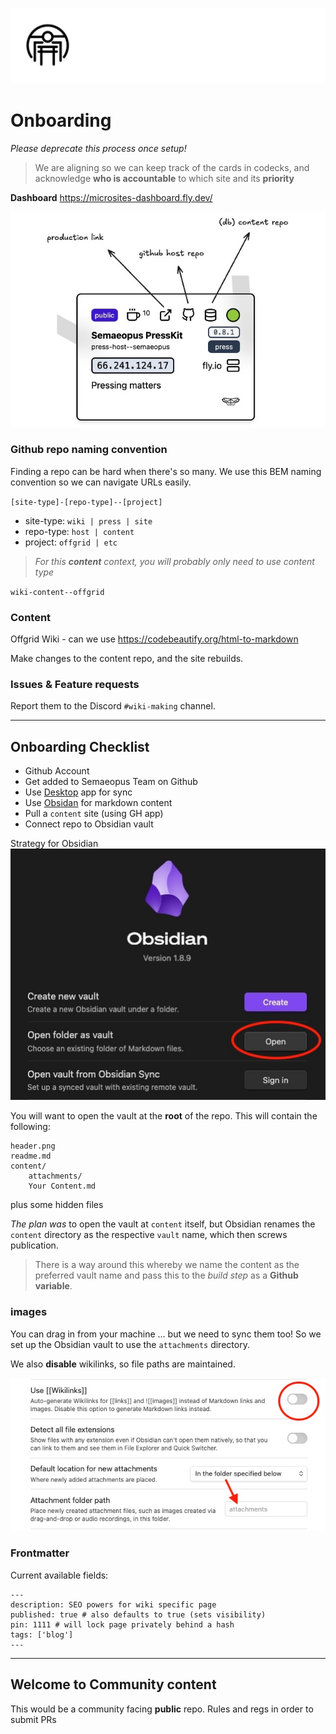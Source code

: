 ![Arcetypal Repo](static/archetypal-heading.jpg)

# Onboarding

_Please deprecate this process once setup!_

> We are aligning so we can keep track of the cards in codecks, and acknowledge **who is accountable** to which site and its **priority**

**Dashboard**
https://microsites-dashboard.fly.dev/

![](static/microsite-thumb-nfo.jpg)

### Github repo naming convention

Finding a repo can be hard when there's so many. We use this BEM naming convention so we can navigate URLs easily.

`[site-type]-[repo-type]--[project]`

- site-type: `wiki | press | site`
- repo-type: `host | content`
- project: `offgrid | etc`

> _For this **content** context, you will probably only need to use content type_

`wiki-content--offgrid`

### Content

Offgrid Wiki - can we use https://codebeautify.org/html-to-markdown

Make changes to the content repo, and the site rebuilds.

### Issues & Feature requests

Report them to the Discord `#wiki-making` channel.

---

## Onboarding Checklist

- Github Account
- Get added to Semaeopus Team on Github
- Use [Desktop](https://desktop.github.com/download/) app for sync
- Use [Obsidan](https://obsidian.md/) for markdown content
- Pull a `content` site (using GH app)
- Connect repo to Obsidian vault

Strategy for Obsidian
![](static/obsid-nfo.jpg)

You will want to open the vault at the **root** of the repo.
This will contain the following:

```
header.png
readme.md
content/
	attachments/
	Your Content.md
```

plus some hidden files

_The plan was_ to open the vault at `content` itself, but Obsidian renames the `content` directory as the respective `vault` name, which then screws publication.

> There is a way around this whereby we name the content as the preferred vault name and pass this to the _build step_ as a **Github variable**.

### images

You can drag in from your machine ... but we need to sync them too!
So we set up the Obsidian vault to use the `attachments` directory.

We also **disable** wikilinks, so file paths are maintained.

![](static/settings.jpg)

### Frontmatter

Current available fields:

```
---
description: SEO powers for wiki specific page
published: true # also defaults to true (sets visibility)
pin: 1111 # will lock page privately behind a hash
tags: ['blog']
---
```

---

## Welcome to Community content

This would be a community facing **public** repo.
Rules and regs in order to submit PRs

